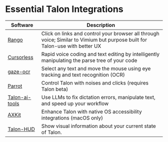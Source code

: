 # Essential Talon Integrations

| Software                                                     | Description                                                                                                                 |
| ------------------------------------------------------------ | --------------------------------------------------------------------------------------------------------------------------- |
| [Rango](https://github.com/david-tejada/rango)               | Click on links and control your browser all through voice; Similar to Vimium but purpose built for Talon-use with better UX |
| [Cursorless](https://www.cursorless.org/)                    | Rapid voice coding and text editing by intelligently manipulating the parse tree of your code                               |
| [gaze-ocr](https://github.com/wolfmanstout/talon-gaze-ocr)   | Select any text and move the mouse using eye tracking and text recognition (OCR)                                            |
| [Parrot](https://github.com/chaosparrot/parrot.py)           | Control Talon with noises and clicks (requires Talon beta)                                                                  |
| [Talon-ai-tools](https://github.com/c-loftus/talon-ai-tools) | Use LLMs to fix dictation errors, manipulate text, and speed up your workflow                                               |
| [AXKit](https://github.com/phillco/talon-axkit)              | Enhance Talon with native OS accessibility integrations (macOS only)                                                        |
| [Talon-HUD](https://github.com/chaosparrot/talon_hud)        | Show visual information about your current state of Talon.                                                                 |